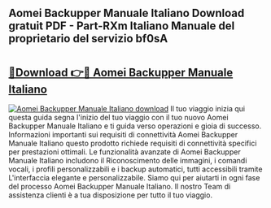 ## Aomei Backupper Manuale Italiano Download gratuit PDF - Part-RXm Italiano Manuale del proprietario del servizio bf0sA

# <h2><a href="http://dffgzn.blite.top/?on=Aomei+Backupper+Manuale+Italiano">🔗Download 👉🔴 Aomei Backupper Manuale Italiano</a></h2>

[![Aomei Backupper Manuale Italiano download](https://i.imgur.com/lujVjoI.png)](http://dffgzn.blite.top/?on=Aomei+Backupper+Manuale+Italiano)
Il tuo viaggio inizia qui questa guida segna l'inizio del tuo viaggio con il tuo nuovo Aomei Backupper Manuale Italiano e ti guida verso operazioni e gioia di successo. Informazioni importanti sui requisiti di connettività Aomei Backupper Manuale Italiano questo prodotto richiede requisiti di connettività specifici per prestazioni ottimali. Le funzionalità avanzate di Aomei Backupper Manuale Italiano includono il Riconoscimento delle immagini, i comandi vocali, i profili personalizzabili e i backup automatici, tutti accessibili tramite L'interfaccia elegante e personalizzabile. Siamo qui per aiutarti in ogni fase del processo Aomei Backupper Manuale Italiano. Il nostro Team di assistenza clienti è a tua disposizione per tutto il tuo viaggio.
